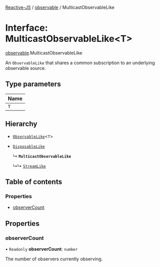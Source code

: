 [Reactive-JS](../README.md) / [observable](../modules/observable.md) / MulticastObservableLike

# Interface: MulticastObservableLike<T\>

[observable](../modules/observable.md).MulticastObservableLike

An `ObservableLike` that shares a common subscription to an underlying observable source.

## Type parameters

| Name |
| :------ |
| `T` |

## Hierarchy

- [`ObservableLike`](observable.ObservableLike.md)<`T`\>

- [`DisposableLike`](disposable.DisposableLike.md)

  ↳ **`MulticastObservableLike`**

  ↳↳ [`StreamLike`](observable.StreamLike.md)

## Table of contents

### Properties

- [observerCount](observable.MulticastObservableLike.md#observercount)

## Properties

### observerCount

• `Readonly` **observerCount**: `number`

The number of observers currently observing.
